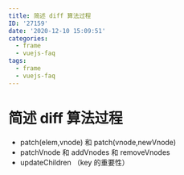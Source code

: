 ```yaml
---
title: 简述 diff 算法过程
ID: '27159'
date: '2020-12-10 15:09:51'
categories:
  - frame
  - vuejs-faq
tags:
  - frame
  - vuejs-faq
---
```


# 简述 diff 算法过程

- patch(elem,vnode) 和 patch(vnode,newVnode)
- patchVnode 和 addVnodes 和 removeVnodes
- updateChildren （key 的重要性）
 
 
 
 
 
 
 
 
 
 
 
 
 
 
 
 
 
 
 
 
 
 
